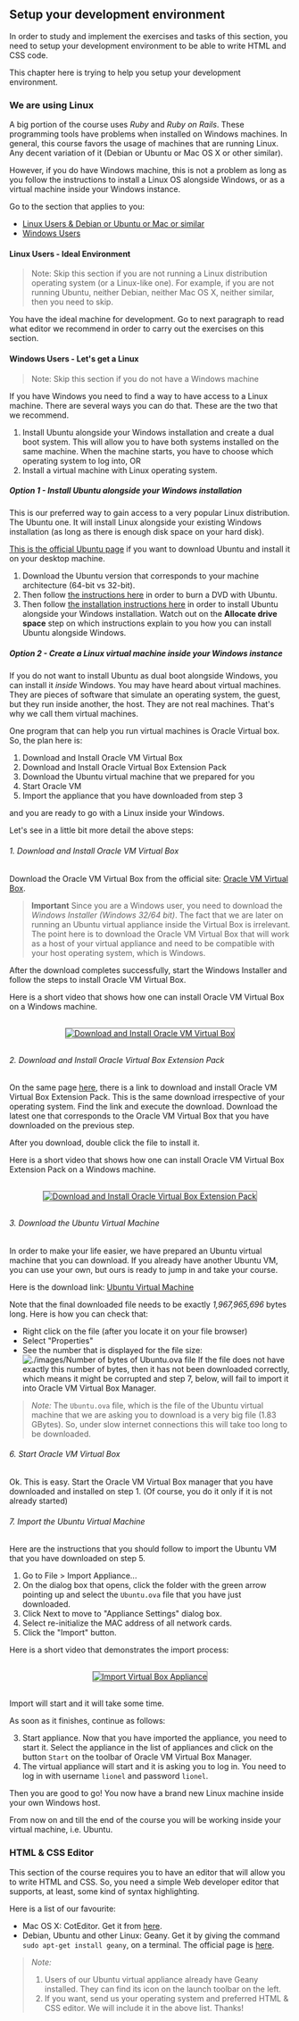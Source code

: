 ## Setup your development environment

In order to study and implement the exercises and tasks of this section, you need to setup your
development environment to be able to write HTML and CSS code.

This chapter here is trying to help you setup your development environment.

### We are using Linux

A big portion of the course uses *Ruby* and *Ruby on Rails*. These programming tools have problems
when installed on Windows machines. In general, this course favors the usage of machines that are running
Linux. Any decent variation of it (Debian or Ubuntu or Mac OS X or other similar).

However, if you do have Windows machine, this is not a problem as long as you follow the instructions 
to install a Linux OS alongside Windows, or as a virtual machine inside your Windows instance.

Go to the section that applies to you:

* [Linux Users & Debian or Ubuntu or Mac or similar](#linux_users)
* [Windows Users](#windows_users)

<a name="linux_users"></a>
#### Linux Users - Ideal Environment

> Note: Skip this section if you are not running a Linux distribution operating system (or a Linux-like one).
For example, if you are not running Ubuntu, neither Debian, neither Mac OS X, neither similar, then you need to skip.

You have the ideal machine for development. Go to next paragraph to read what editor we recommend in order to 
carry out the exercises on this section.

<a name="windows_users"></a>
#### Windows Users - Let's get a Linux

> Note: Skip this section if you do not have a Windows machine

If you have Windows you need to find a way to have access to a Linux machine. There are several ways you can do
that. These are the two that we recommend.

1. Install Ubuntu alongside your Windows installation and create a dual boot system. This will allow you to have
both systems installed on the same machine. When the machine starts, you have to choose which operating system to
log into, OR 
2. Install a virtual machine with Linux operating system.

##### Option 1 - Install Ubuntu alongside your Windows installation

This is our preferred way to gain access to a very popular Linux distribution. The Ubuntu one.
It will install Linux alongside your existing Windows installation (as long as there is enough disk space on your hard disk).

[This is the official Ubuntu page](http://www.ubuntu.com/download/desktop) if you want to download Ubuntu and install it
on your desktop machine. 

1. Download the Ubuntu version that corresponds to your machine architecture (64-bit vs 32-bit).
2. Then follow [the instructions here](http://www.ubuntu.com/download/desktop/burn-a-dvd-on-windows) in order to burn a DVD with Ubuntu.
3. Then follow [the installation instructions here](http://www.ubuntu.com/download/desktop/install-ubuntu-desktop) in order to install Ubuntu alongside your Windows installation.
Watch out on the **Allocate drive space** step on which instructions explain to you how you can install Ubuntu alongside Windows.

##### Option 2 - Create a Linux virtual machine inside your Windows instance

If you do not want to install Ubuntu as dual boot alongside Windows, you can install it *inside* Windows.
You may have heard about virtual machines. They are pieces of software that simulate an operating system, the guest, but they run inside another, the host.
They are not real machines. That's why we call them virtual machines. 

One program that can help you run virtual machines is Oracle Virtual box. So, the plan here is:

1. Download and Install Oracle VM Virtual Box
2. Download and Install Oracle Virtual Box Extension Pack
3. Download the Ubuntu virtual machine that we prepared for you
4. Start Oracle VM
5. Import the appliance that you have downloaded from step 3
 
and you are ready to go with a Linux inside your Windows.

Let's see in a little bit more detail the above steps:

###### 1. Download and Install Oracle VM Virtual Box

Download the Oracle VM Virtual Box from the official site: [Oracle VM Virtual Box](http://www.oracle.com/technetwork/server-storage/virtualbox/downloads/index.html).

> **Important**
> Since you are a Windows user, you need to download the *Windows Installer (Windows 32/64 bit)*. The fact that we are later on running an
> Ubuntu virtual appliance inside the Virtual Box is irrelevant. The point here is to download the Oracle VM Virtual Box that will work as 
> a host of your virtual appliance and need to be compatible with your host operating system, which is Windows.

After the download completes successfully, start the Windows Installer and follow the steps to install Oracle VM Virtual Box.

Here is a short video that shows how one can install Oracle VM Virtual Box on a Windows machine.

<div style="margin-top: 20px; margin-bottom: 20px; margin-left: auto; margin-right: auto; text-align: center;">
  <a href="http://www.youtube.com/watch?v=7_GNS5c5JEA">
    <img src="http://img.youtube.com/vi/7_GNS5c5JEA/0.jpg" 
      alt="Download and Install Oracle VM Virtual Box" title="Download and Install Oracle VM Virtual Box" style="border:1px solid gray; margin: 10px 5px;"></img>
  </a>    
</div>

###### 2. Download and Install Oracle Virtual Box Extension Pack

On the same page [here](http://www.oracle.com/technetwork/server-storage/virtualbox/downloads/index.html#extpack), there is a link to download and install Oracle VM Virtual Box Extension Pack. This is the same download irrespective
of your operating system. Find the link and execute the download. Download the latest one that corresponds to the Oracle VM Virtual Box that 
you have downloaded on the previous step.

After you download, double click the file to install it.

Here is a short video that shows how one can install Oracle VM Virtual Box Extension Pack on a Windows machine.

<div style="margin-top: 20px; margin-bottom: 20px; margin-left: auto; margin-right: auto; text-align: center;">
  <a href="http://www.youtube.com/watch?v=nG76Apuu8j0">
    <img src="http://img.youtube.com/vi/nG76Apuu8j0/0.jpg" 
      alt="Download and Install Oracle Virtual Box Extension Pack" title="Download and Install Oracle Virtual Box Extension Pack" style="border:1px solid gray; margin: 10px 5px;"></img>
  </a> 
</div>

###### 3. Download the Ubuntu Virtual Machine

In order to make your life easier, we have prepared an Ubuntu virtual machine that you can 
download. If you already have another Ubuntu VM, you can use your own, but ours 
is ready to jump in and take your course.

Here is the download link: [Ubuntu Virtual Machine](https://s3.amazonaws.com/tech-career-booster-courses/01-full-stack-web-developer/Ubuntu.ova)

Note that the final downloaded file needs to be exactly *1,967,965,696* bytes long. Here is how you can check that:

* Right click on the file (after you locate it on your file browser)
* Select "Properties"
* See the number that is displayed for the file size:
![./images/Number of bytes of Ubuntu.ova file](./images/Ubuntu.png)
If the file does not have exactly this number of bytes, then it has not been downloaded correctly, which means it might be
corrupted and step 7, below, will fail to import it into Oracle VM Virtual Box Manager.

> *Note:*
> The `Ubuntu.ova` file, which is the file of the Ubuntu virtual machine that we are asking you to download is a very big file (1.83 GBytes).
So, under slow internet connections this will take too long to be downloaded.

###### 6. Start Oracle VM Virtual Box

Ok. This is easy. Start the Oracle VM Virtual Box manager that you have downloaded and installed on step 1.
(Of course, you do it only if it is not already started)

###### 7. Import the Ubuntu Virtual Machine

Here are the instructions that you should follow to import the Ubuntu VM that you have downloaded on step 5.

1. Go to File > Import Appliance...
2. On the dialog box that opens, click the folder with the green arrow pointing up and select the `Ubuntu.ova` file 
that you have just downloaded.
3. Click Next to move to "Appliance Settings" dialog box.
4. Select re-initialize the MAC address of all network cards.
5. Click the "Import" button.

Here is a short video that demonstrates the import process:
<div style="margin-top: 20px; margin-bottom: 20px; margin-left: auto; margin-right: auto; text-align: center;">
  <a href="http://www.youtube.com/watch?v=hwPaKjwOuVw">
    <img src="http://img.youtube.com/vi/hwPaKjwOuVw/0.jpg" 
      alt="Import Virtual Box Appliance" title="Import Virtual Box Appliance" style="border:1px solid gray; margin: 10px 5px;"></img>
  </a>   
</div>

Import will start and it will take some time. 

As soon as it finishes, continue as follows:

3. Start appliance. Now that you have imported the appliance, you need to start it. Select the appliance in the
list of appliances and click on the button `Start` on the toolbar of Oracle VM Virtual Box Manager.
4. The virtual appliance will start and it is asking you to log in. You need to log in with username `lionel` and 
password `lionel`.

Then you are good to go! You now have a brand new Linux machine inside your own Windows host.

From now on and till the end of the course you will be working inside your virtual machine, i.e. Ubuntu. 

### HTML & CSS Editor

This section of the course requires you to have an editor that will allow you to write
HTML and CSS. So, you need a simple Web developer editor that supports, at least, some kind of syntax highlighting.

Here is a list of our favourite:

* Mac OS X: CotEditor. Get it from [here](https://coteditor.com).
* Debian, Ubuntu and other Linux: Geany. Get it by giving the command `sudo apt-get install geany`, on a terminal. The official page is [here](http://www.geany.org).

> *Note:*
>
> 1. Users of our Ubuntu virtual appliance already have Geany installed. They can find its icon on the launch toolbar on the left.
> 2. If you want, send us your operating system and preferred HTML & CSS editor. We will include it in the above list.
> Thanks!


